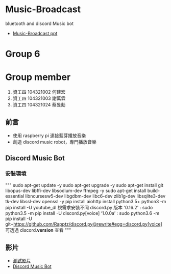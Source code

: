 # Music-Broadcast
bluetooth and discord Music bot
- [Music-Broadcast ppt](https://docs.google.com/presentation/d/1nwv5Nd4ezVqHHSsWhAWOu3u2sVftfk7g9xN1NgFk7Cg/edit?usp=sharing)

# Group 6

# Group member
1. 資工四 104321002 何建宏
2. 資工四 104321003 謝萬霖
3. 資工四 104321024 蔡旻勳

## 前言
- 使用 raspberry pi 連接藍芽播放音樂
- 創造 discord music robot，專門播放音樂 

## Discord Music Bot
### 安裝環境
"""
sudo apt-get update -y
sudo apt-get upgrade -y
sudo apt-get install git libopus-dev libffi-dev libsodium-dev ffmpeg -y
sudo apt-get install build-essential libncursesw5-dev libgdbm-dev libc6-dev zlib1g-dev libsqlite3-dev tk-dev libssl-dev openssl -y
pip install aiohttp
install python3.5+
python3 -m pip install -U youtube_dl
視需求安裝不同 discord.py 版本
'0.16.2' : sudo python3.5 -m pip install -U discord.py[voice]
‘1.0.0a’ : sudo python3.6 -m pip install -U git+https://github.com/Rapptz/discord.py@rewrite#egg=discord.py[voice]
可透過 discord.__version__ 查看
"""
## 影片
- [測試影片](https://www.youtube.com/watch?v=HARYLiyPiIk)
- [Discord Music Bot](https://youtu.be/Ewlr_iKJ3Eo)

